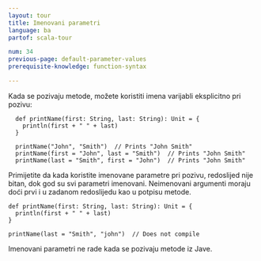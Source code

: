 ```yaml
---
layout: tour
title: Imenovani parametri
language: ba
partof: scala-tour

num: 34
previous-page: default-parameter-values
prerequisite-knowledge: function-syntax

---
```


Kada se pozivaju metode, možete koristiti imena varijabli eksplicitno pri pozivu:

```tut
  def printName(first: String, last: String): Unit = {
    println(first + " " + last)
  }

  printName("John", "Smith")  // Prints "John Smith"
  printName(first = "John", last = "Smith")  // Prints "John Smith"
  printName(last = "Smith", first = "John")  // Prints "John Smith"
```

Primijetite da kada koristite imenovane parametre pri pozivu, redoslijed nije bitan, dok god su svi parametri imenovani.
Neimenovani argumenti moraju doći prvi i u zadanom redoslijedu kao u potpisu metode.

```
def printName(first: String, last: String): Unit = {
  println(first + " " + last)
}

printName(last = "Smith", "john")  // Does not compile
```

Imenovani parametri ne rade kada se pozivaju metode iz Jave.
